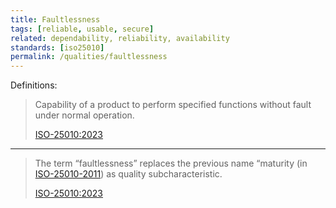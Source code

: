 ```yaml
---
title: Faultlessness
tags: [reliable, usable, secure]
related: dependability, reliability, availability
standards: [iso25010]
permalink: /qualities/faultlessness
---
```


Definitions:

>Capability of a product to perform specified functions without fault under normal operation.
>
>[ISO-25010:2023](/references/#iso-25010-2023)

<hr class="with-no-margin"/>

>The term “faultlessness” replaces the previous name “maturity (in [ISO-25010-2011](/references/#iso-25010-2011)) as quality subcharacteristic.
>
>[ISO-25010:2023](/references/#iso-25010-2023)

